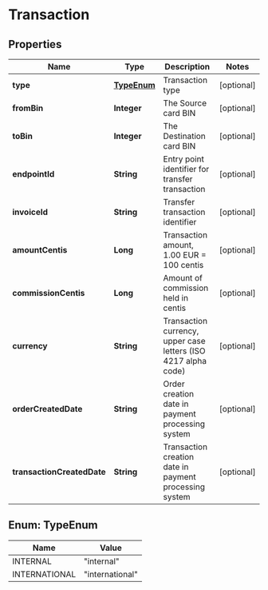 # Transaction

## Properties
Name | Type | Description | Notes
------------ | ------------- | ------------- | -------------
**type** | [**TypeEnum**](#TypeEnum) | Transaction type |  [optional]
**fromBin** | **Integer** | The Source card BIN |  [optional]
**toBin** | **Integer** | The Destination card BIN |  [optional]
**endpointId** | **String** | Entry point identifier for transfer transaction |  [optional]
**invoiceId** | **String** | Transfer transaction identifier |  [optional]
**amountCentis** | **Long** | Transaction amount, 1.00 EUR &#x3D; 100 centis |  [optional]
**commissionCentis** | **Long** | Amount of commission held in centis |  [optional]
**currency** | **String** | Transaction currency, upper case letters (ISO 4217 alpha code) |  [optional]
**orderCreatedDate** | **String** | Order creation date in payment processing system |  [optional]
**transactionCreatedDate** | **String** | Transaction creation date in payment processing system |  [optional]

<a name="TypeEnum"></a>
## Enum: TypeEnum
Name | Value
---- | -----
INTERNAL | &quot;internal&quot;
INTERNATIONAL | &quot;international&quot;
